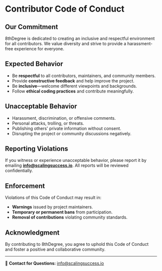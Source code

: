 # Contributor Code of Conduct

## **Our Commitment**
8thDegree is dedicated to creating an inclusive and respectful environment for all contributors. We value diversity and strive to provide a harassment-free experience for everyone.

## **Expected Behavior**
- Be **respectful** to all contributors, maintainers, and community members.
- Provide **constructive feedback** and help improve the project.
- Be **inclusive**—welcome different viewpoints and backgrounds.
- Follow **ethical coding practices** and contribute meaningfully.

## **Unacceptable Behavior**
- Harassment, discrimination, or offensive comments.
- Personal attacks, trolling, or threats.
- Publishing others' private information without consent.
- Disrupting the project or community discussions negatively.

## **Reporting Violations**
If you witness or experience unacceptable behavior, please report it by emailing **info@scalingsuccess.io**. All reports will be reviewed confidentially.

## **Enforcement**
Violations of this Code of Conduct may result in:
- **Warnings** issued by project maintainers.
- **Temporary or permanent bans** from participation.
- **Removal of contributions** violating community standards.

## **Acknowledgment**
By contributing to 8thDegree, you agree to uphold this Code of Conduct and foster a positive and collaborative community.

---

📩 **Contact for Questions:** info@scalingsuccess.io

